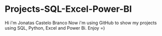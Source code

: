 # Projects-SQL-Excel-Power-BI
Hi i'm Jonatas Castelo Branco
Now i'm using GitHub to show my projects using SQL, Python, Excel and Power Bi.
Enjoy =)
